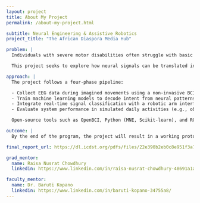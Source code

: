 ```yaml
---
layout: project
title: About My Project
permalink: /about-my-project.html

subtitle: Neural Engineering & Assistive Robotics
project_title: "The African Diaspora Media Hub"

problem: |
  Individuals with severe motor disabilities often struggle with basic tasks that could be aided by robotic assistance. However, there is a lack of accessible and adaptive systems that respond naturally to the user's intent via brain-computer interfaces.

  This project seeks to explore how neural signals can be translated into reliable control commands for assistive robots, improving autonomy and quality of life.

approach: |
  The project follows a four-phase pipeline:

  - Collect EEG data during imagined movements using a non-invasive BCI headset
  - Train machine learning models to decode intent from neural patterns
  - Integrate real-time signal classification with a robotic arm interface
  - Evaluate system performance in simulated daily activities (e.g., object grasping, pointing)

  Open-source tools such as OpenBCI, Python (MNE, Scikit-learn), and ROS (Robot Operating System) will be used to prototype the system.

outcome: |
  By the end of the program, the project will result in a working prototype of a BCI-controlled robotic arm and a poster presentation outlining the system architecture, training pipeline, and evaluation metrics. Insights from the user study will inform future directions in adaptive assistive technology.

final_report_url: https://dl.icdst.org/pdfs/files/22e390b2eb0c8e951f3a742fda5b2d1d.pdf

grad_mentor:
  name: Raisa Nusrat Chowdhury
  linkedin: https://www.linkedin.com/in/raisa-nusrat-chowdhury-48691a1a5/

faculty_mentor:
  name: Dr. Baruti Kopano
  linkedin: https://www.linkedin.com/in/baruti-kopano-34755a8/
---
```

